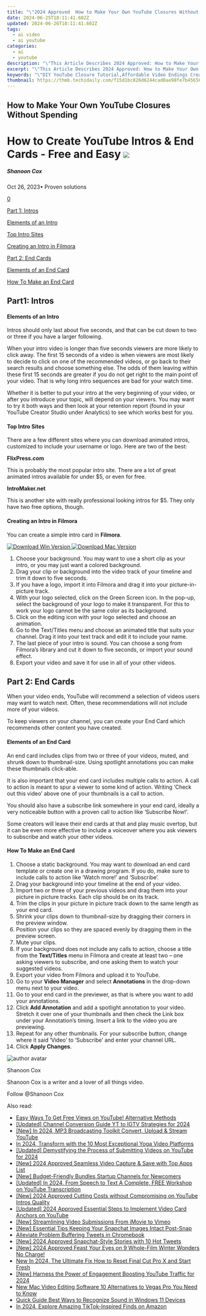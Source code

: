 ```yaml
---
title: "\"2024 Approved  How to Make Your Own YouTube Closures Without Spending\""
date: 2024-06-25T18:11:41.602Z
updated: 2024-06-26T18:11:41.602Z
tags:
  - ai video
  - ai youtube
categories:
  - ai
  - youtube
description: "\"This Article Describes 2024 Approved: How to Make Your Own YouTube Closures Without Spending\""
excerpt: "\"This Article Describes 2024 Approved: How to Make Your Own YouTube Closures Without Spending\""
keywords: "\"DIY YouTube Closure Tutorial,Affordable Video Endings Creation,Making YouTube Trailers Cheaply,No-Cost YouTube Closures Guide,Budget-Friendly Closing Videos,Economic Closure Crafting for YouTube,YouTube Closure DIY Techniques\""
thumbnail: https://thmb.techidaily.com/f15d1bc826d6244cad0ae98fe7b4565620a90c9525864662d718cce49121a5e7.jpg
---
```


## How to Make Your Own YouTube Closures Without Spending

# How to Create YouTube Intros & End Cards - Free and Easy ![](https://images.wondershare.com/filmora/article-images/shannon-cox.jpg)

##### Shanoon Cox

 Oct 26, 2023• Proven solutions

[0](#commentsBoxSeoTemplate)

[Part 1: Intros](#part1)

[Elements of an Intro](#elements)

[Top Intro Sites](#top)

[Creating an Intro in Filmora](#creating)

[Part 2: End Cards](#part2)

[Elements of an End Card](#element)

[How To Make an End Card](#how-to)

## Part1: Intros

#### Elements of an Intro

Intros should only last about five seconds, and that can be cut down to two or three if you have a larger following.

When your intro video is longer than five seconds viewers are more likely to click away. The first 15 seconds of a video is when viewers are most likely to decide to click on one of the recommended videos, or go back to their search results and choose something else. The odds of them leaving within these first 15 seconds are greater if you do not get right to the main point of your video. That is why long intro sequences are bad for your watch time.

Whether it is better to put your intro at the very beginning of your video, or after you introduce your topic, will depend on your viewers. You may want to try it both ways and then look at your retention report (found in your YouTube Creator Studio under Analytics) to see which works best for you.

#### Top Intro Sites

There are a few different sites where you can download animated intros, customized to include your username or logo. Here are two of the best:

**FlixPress.com**

This is probably the most popular intro site. There are a lot of great animated intros available for under $5, or even for free.

**IntroMaker.net**

This is another site with really professional looking intros for $5\. They only have two free options, though.

#### Creating an Intro in Filmora

You can create a simple intro card in **Filmora**.

[![Download Win Version](https://images.wondershare.com/filmora/guide/download-btn-win.jpg) ](https://tools.techidaily.com/wondershare/filmora/download/) [![Download Mac Version](https://images.wondershare.com/filmora/guide/download-btn-mac.jpg) ](https://tools.techidaily.com/wondershare/filmora/download/)

1. Choose your background. You may want to use a short clip as your intro, or you may just want a colored background.
2. Drag your clip or background into the video track of your timeline and trim it down to five seconds.
3. If you have a logo, import it into Filmora and drag it into your picture-in-picture track.
4. With your logo selected, click on the Green Screen icon. In the pop-up, select the background of your logo to make it transparent. For this to work your logo cannot be the same color as its background.
5. Click on the editing icon with your logo selected and choose an animation.
6. Go to the Text/Titles menu and choose an animated title that suits your channel. Drag it into your text track and edit it to include your name.
7. The last piece of your intro is sound. You can choose a song from Filmora’s library and cut it down to five seconds, or import your sound effect.
8. Export your video and save it for use in all of your other videos.

## Part 2: End Cards

When your video ends, YouTube will recommend a selection of videos users may want to watch next. Often, these recommendations will not include more of your videos.

To keep viewers on your channel, you can create your End Card which recommends other content you have created.

#### Elements of an End Card

An end card includes clips from two or three of your videos, muted, and shrunk down to thumbnail-size. Using spotlight annotations you can make these thumbnails click-able.

It is also important that your end card includes multiple calls to action. A call to action is meant to spur a viewer to some kind of action. Writing ‘Check out this video’ above one of your thumbnails is a call to action.

You should also have a subscribe link somewhere in your end card, ideally a very noticeable button with a proven call to action like ‘Subscribe Now!’.

Some creators will leave their end cards at that and play music overtop, but it can be even more effective to include a voiceover where you ask viewers to subscribe and watch your other videos.

#### How To Make an End Card

1. Choose a static background. You may want to download an end card template or create one in a drawing program. If you do, make sure to include calls to action like ‘Watch more!’ and ‘Subscribe’.
2. Drag your background into your timeline at the end of your video.
3. Import two or three of your previous videos and drag them into your picture in picture tracks. Each clip should be on its track.
4. Trim the clips in your picture in picture track down to the same length as your end card.
5. Shrink your clips down to thumbnail-size by dragging their corners in the preview window.
6. Position your clips so they are spaced evenly by dragging them in the preview screen.
7. Mute your clips.
8. If your background does not include any calls to action, choose a title from the **Text/Titles** menu in Filmora and create at least two – one asking viewers to subscribe, and one asking them to watch your suggested videos.
9. Export your video from Filmora and upload it to YouTube.
10. Go to your **Video Manager** and select **Annotations** in the drop-down menu next to your video.
11. Go to your end card in the previewer, as that is where you want to add your annotations.
12. Click **Add Annotation** and add a spotlight annotation to your video. Stretch it over one of your thumbnails and then check the Link box under your Annotation’s timing. Insert a link to the video you are previewing.
13. Repeat for any other thumbnails. For your subscribe button, change where it said ‘Video’ to ‘Subscribe’ and enter your channel URL.
14. Click **Apply Changes**.

![author avatar](https://images.wondershare.com/filmora/article-images/shannon-cox.jpg)

Shanoon Cox

Shanoon Cox is a writer and a lover of all things video.

Follow @Shanoon Cox


<ins class="adsbygoogle"
     style="display:block"
     data-ad-format="autorelaxed"
     data-ad-client="ca-pub-7571918770474297"
     data-ad-slot="1223367746"></ins>



<ins class="adsbygoogle"
     style="display:block"
     data-ad-client="ca-pub-7571918770474297"
     data-ad-slot="8358498916"
     data-ad-format="auto"
     data-full-width-responsive="true"></ins>

<span class="atpl-alsoreadstyle">Also read:</span>
<div><ul>
<li><a href="https://youtube-tips.techidaily.com/ways-to-get-free-views-on-youtube-alternative-methods/"><u>Easy Ways To Get Free Views on YouTube! Alternative Methods</u></a></li>
<li><a href="https://youtube-tips.techidaily.com/ed-channel-conversion-guide-yt-to-igtv-strategies-for-2024/"><u>[Updated] Channel Conversion Guide  YT to IGTV Strategies for 2024</u></a></li>
<li><a href="https://youtube-tips.techidaily.com/n-2024-mp3-broadcasting-toolkit-convert-upload-and-stream-youtube/"><u>[New] In 2024, MP3 Broadcasting Toolkit  Convert, Upload & Stream YouTube</u></a></li>
<li><a href="https://youtube-tips.techidaily.com/24-transform-with-the-10-most-exceptional-yoga-video-platforms/"><u>In 2024, Transform with the 10 Most Exceptional Yoga Video Platforms</u></a></li>
<li><a href="https://youtube-tips.techidaily.com/ed-demystifying-the-process-of-submitting-videos-on-youtube-for-2024/"><u>[Updated] Demystifying the Process of Submitting Videos on YouTube for 2024</u></a></li>
<li><a href="https://youtube-tips.techidaily.com/024-approved-seamless-video-capture-and-save-with-top-apps-list/"><u>[New] 2024 Approved  Seamless Video Capture & Save with Top Apps List</u></a></li>
<li><a href="https://youtube-tips.techidaily.com/udget-friendly-bundles-startup-channels-for-newcomers/"><u>[New] Budget-Friendly Bundles  Startup Channels for Newcomers</u></a></li>
<li><a href="https://youtube-tips.techidaily.com/ed-in-2024-from-speech-to-text-a-complete-free-workshop-on-youtube-transcription/"><u>[Updated] In 2024, From Speech to Text  A Complete, FREE Workshop on YouTube Transcription</u></a></li>
<li><a href="https://youtube-tips.techidaily.com/024-approved-cutting-costs-without-compromising-on-youtube-intros-quality/"><u>[New] 2024 Approved  Cutting Costs without Compromising on YouTube Intros Quality</u></a></li>
<li><a href="https://youtube-tips.techidaily.com/ed-2024-approved-essential-steps-to-implement-video-card-anchors-on-youtube/"><u>[Updated] 2024 Approved  Essential Steps to Implement Video Card Anchors on YouTube</u></a></li>
<li><a href="https://vimeo-videos.techidaily.com/new-streamlining-video-submissions-from-imovie-to-vimeo/"><u>[New] Streamlining Video Submissions From iMovie to Vimeo</u></a></li>
<li><a href="https://snapchat-videos.techidaily.com/new-essential-tips-keeping-your-snapchat-images-intact-post-snap/"><u>[New] Essential Tips  Keeping Your Snapchat Images Intact Post-Snap</u></a></li>
<li><a href="https://twitter-videos.techidaily.com/alleviate-problem-buffering-tweets-in-chromebook/"><u>Alleviate Problem  Buffering Tweets in Chromebook</u></a></li>
<li><a href="https://twitter-videos.techidaily.com/new-2024-approved-snapchat-style-stories-with-10-hot-tweets/"><u>[New] 2024 Approved  Snapchat-Style Stories with 10 Hot Tweets</u></a></li>
<li><a href="https://youtube-web.techidaily.com/69518351-new-2024-approved-feast-your-eyes-on-9-whole-film-winter-wonders-no-charge/"><u>[New] 2024 Approved  Feast Your Eyes on 9 Whole-Film Winter Wonders  No Charge!</u></a></li>
<li><a href="https://video-content-creator.techidaily.com/new-in-2024-the-ultimate-fix-how-to-reset-final-cut-pro-x-and-start-fresh/"><u>New In 2024, The Ultimate Fix How to Reset Final Cut Pro X and Start Fresh</u></a></li>
<li><a href="https://eaxpv-info.techidaily.com/new-harness-the-power-of-engagement-boosting-youtube-traffic-for-2024/"><u>[New] Harness the Power of Engagement  Boosting YouTube Traffic for 2024</u></a></li>
<li><a href="https://ai-driven-video-production.techidaily.com/new-mac-video-editing-software-10-alternatives-to-vegas-pro-you-need-to-know/"><u>New Mac Video Editing Software 10 Alternatives to Vegas Pro You Need to Know</u></a></li>
<li><a href="https://extra-information.techidaily.com/quick-guide-best-ways-to-recognize-sound-in-windows-11-devices/"><u>Quick Guide  Best Ways to Recognize Sound in Windows 11 Devices</u></a></li>
<li><a href="https://tiktok-clips.techidaily.com/in-2024-explore-amazing-tiktok-inspired-finds-on-amazon/"><u>In 2024, Explore Amazing TikTok-Inspired Finds on Amazon</u></a></li>
</ul></div>
